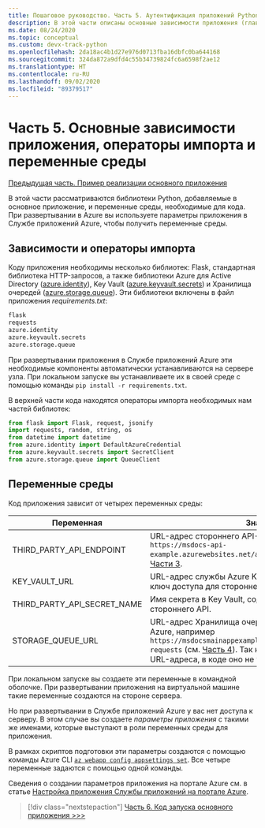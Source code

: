 ```yaml
---
title: Пошаговое руководство. Часть 5. Аутентификация приложений Python в службах Azure
description: В этой части описаны основные зависимости приложения (главным образом библиотеки Azure SDK), необходимые операторы импорта и переменные среды, которые нужно создать.
ms.date: 08/24/2020
ms.topic: conceptual
ms.custom: devx-track-python
ms.openlocfilehash: 2da18ac4b1d27e976d0713fba16dbfc0ba644168
ms.sourcegitcommit: 324da872a9dfd4c55b34739824fc6a6598f2ae12
ms.translationtype: HT
ms.contentlocale: ru-RU
ms.lasthandoff: 09/02/2020
ms.locfileid: "89379517"
---
```

# <a name="part-5-main-app-dependencies-import-statements-and-environment-variables"></a>Часть 5. Основные зависимости приложения, операторы импорта и переменные среды

[Предыдущая часть. Пример реализации основного приложения](walkthrough-tutorial-authentication-04.md)

В этой части рассматриваются библиотеки Python, добавляемые в основное приложение, и переменные среды, необходимые для кода. При развертывании в Azure вы используете параметры приложения в Службе приложений Azure, чтобы получить переменные среды.

## <a name="dependencies-and-import-statements"></a>Зависимости и операторы импорта

Коду приложения необходимы несколько библиотек: Flask, стандартная библиотека HTTP-запросов, а также библиотеки Azure для Active Directory ([azure.identity](/python/api/overview/azure/identity-readme?view=azure-python)), Key Vault ([azure.keyvault.secrets](/python/api/overview/azure/keyvault-secrets-readme?view=azure-python)) и Хранилища очередей ([azure.storage.queue](/python/api/overview/azure/storage-queue-readme?view=azure-python)). Эти библиотеки включены в файл приложения *requirements.txt*:

```txt
flask
requests
azure.identity
azure.keyvault.secrets
azure.storage.queue
```

При развертывании приложения в Службе приложений Azure эти необходимые компоненты автоматически устанавливаются на сервере узла. При локальном запуске вы устанавливаете их в своей среде с помощью команды `pip install -r requirements.txt`.

В верхней части кода находятся операторы импорта необходимых нам частей библиотек:

```python
from flask import Flask, request, jsonify
import requests, random, string, os
from datetime import datetime
from azure.identity import DefaultAzureCredential
from azure.keyvault.secrets import SecretClient
from azure.storage.queue import QueueClient
```

## <a name="environment-variables"></a>Переменные среды

Код приложения зависит от четырех переменных среды:

| Переменная | Значение |
| --- | --- |
| THIRD_PARTY_API_ENDPOINT | URL-адрес стороннего API-интерфейса, например `https://msdocs-api-example.azurewebsites.net/api/RandomNumber`, описанного в [Части 3](walkthrough-tutorial-authentication-03.md). |
| KEY_VAULT_URL | URL-адрес службы Azure Key Vault, в которой хранится ключ доступа для стороннего API. |
| THIRD_PARTY_API_SECRET_NAME | Имя секрета в Key Vault, содержащего ключ доступа для стороннего API. |
| STORAGE_QUEUE_URL | URL-адрес Хранилища очередей Azure, настроенного в Azure, например `https://msdocsmainappexample.queue.core.windows.net/code-requests` (см. [Часть 4](walkthrough-tutorial-authentication-04.md)). Так как имя очереди есть в конце URL-адреса, в коде оно не указывается. |

При локальном запуске вы создаете эти переменные в командной оболочке. При развертывании приложения на виртуальной машине такие переменные создаются на стороне сервера.

Но при развертывании в Службе приложений Azure у вас нет доступа к серверу. В этом случае вы создаете *параметры приложения* с такими же именами, которые выступают в роли переменных среды для приложения. 

В рамках скриптов подготовки эти параметры создаются с помощью команды Azure CLI [`az webapp config appsettings set`](/cli/azure/webapp/config/appsettings?view=azure-cli-latest#az-webapp-config-appsettings-set). Все четыре переменные задаются с помощью одной команды.

Сведения о создании параметров приложения на портале Azure см. в статье [Настройка приложения Службы приложений на портале Azure](/azure/app-service/configure-common).

> [!div class="nextstepaction"]
> [Часть 6. Код запуска основного приложения >>>](walkthrough-tutorial-authentication-06.md)
